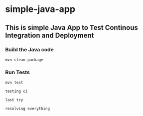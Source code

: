 # simple-java-app
## This is simple Java App to Test Continous Integration and Deployment

### Build the Java code
```mvn clean package```

### Run Tests
```mvn test```

```testing ci```

```last try```

```resolving everything```
